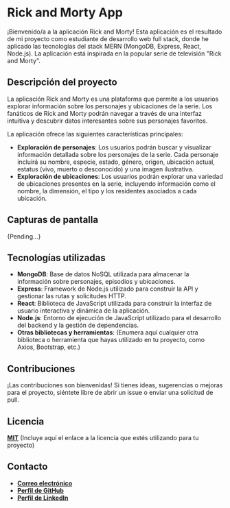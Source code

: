 # **Rick and Morty App**

¡Bienvenido/a a la aplicación Rick and Morty! Esta aplicación es el resultado de mi proyecto como estudiante de desarrollo web full stack, donde he aplicado las tecnologías del stack MERN (MongoDB, Express, React, Node.js). La aplicación está inspirada en la popular serie de televisión "Rick and Morty".

## **Descripción del proyecto**

La aplicación Rick and Morty es una plataforma que permite a los usuarios explorar información sobre los personajes y ubicaciones de la serie. Los fanáticos de Rick and Morty podrán navegar a través de una interfaz intuitiva y descubrir datos interesantes sobre sus personajes favoritos.

La aplicación ofrece las siguientes características principales:

- **Exploración de personajes**: Los usuarios podrán buscar y visualizar información detallada sobre los personajes de la serie. Cada personaje incluirá su nombre, especie, estado, género, origen, ubicación actual, estatus (vivo, muerto o desconocido) y una imagen ilustrativa.
- **Exploración de ubicaciones**: Los usuarios podrán explorar una variedad de ubicaciones presentes en la serie, incluyendo información como el nombre, la dimensión, el tipo y los residentes asociados a cada ubicación.

## **Capturas de pantalla**

{Pending…}

## **Tecnologías utilizadas**

- **MongoDB**: Base de datos NoSQL utilizada para almacenar la información sobre personajes, episodios y ubicaciones.
- **Express**: Framework de Node.js utilizado para construir la API y gestionar las rutas y solicitudes HTTP.
- **React**: Biblioteca de JavaScript utilizada para construir la interfaz de usuario interactiva y dinámica de la aplicación.
- **Node.js**: Entorno de ejecución de JavaScript utilizado para el desarrollo del backend y la gestión de dependencias.
- **Otras bibliotecas y herramientas**: (Enumera aquí cualquier otra biblioteca o herramienta que hayas utilizado en tu proyecto, como Axios, Bootstrap, etc.)

## **Contribuciones**

¡Las contribuciones son bienvenidas! Si tienes ideas, sugerencias o mejoras para el proyecto, siéntete libre de abrir un issue o enviar una solicitud de pull.

## **Licencia**

**[MIT](https://opensource.org/licenses/MIT)** (Incluye aquí el enlace a la licencia que estés utilizando para tu proyecto)

## **Contacto**

- **[Correo electrónico](mailto:danielfabiani.dev@gmail.com)**
- **[Perfil de GitHub](https://github.com/DanielFabiani)**
- **[Perfil de LinkedIn](https://www.linkedin.com/in/danielfabiani/?originalSubdomain=ar)**
